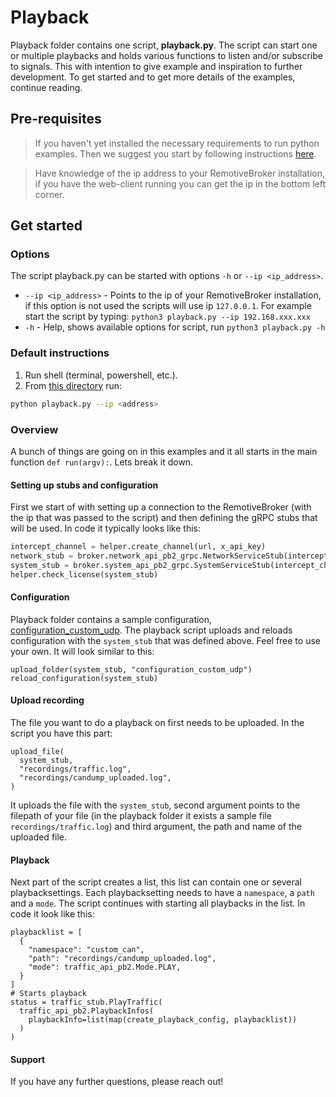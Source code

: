 # Playback
Playback folder contains one script, **playback.py**. The script can start one or multiple playbacks and holds various functions to listen and/or subscribe to signals. This with intention to give example and inspiration to further development. To get started and to get more details of the examples, continue reading.

## Pre-requisites
> If you haven't yet installed the necessary requirements to run python examples. Then we suggest you start by following instructions [here](https://github.com/beamylabs/beamylabs-start/tree/improve-sample-and-docs/examples/grpc/python#readme).

> Have knowledge of the ip address to your RemotiveBroker installation, if you have the web-client running you can get the ip in the bottom left corner.

## Get started
### Options
The script playback.py can be started with options `-h` or `--ip <ip_address>`.
* `--ip <ip_address>` - Points to the ip of your RemotiveBroker installation, if this option is not used the scripts will use ip `127.0.0.1`. For example start the script by typing: `python3 playback.py --ip 192.168.xxx.xxx`
* `-h` - Help, shows available options for script, run `python3 playback.py -h`

### Default instructions
1. Run shell (terminal, powershell, etc.).
2. From [this directory](.) run:

```sh
python playback.py --ip <address>
```

### Overview
A bunch of things are going on in this examples and it all starts in the main function `def run(argv):`. Lets break it down.

#### Setting up stubs and configuration
First we start of with setting up a connection to the RemotiveBroker (with the ip that was passed to the script) and then defining the gRPC stubs that will be used. In code it typically looks like this:

```python
intercept_channel = helper.create_channel(url, x_api_key)
network_stub = broker.network_api_pb2_grpc.NetworkServiceStub(intercept_channel)
system_stub = broker.system_api_pb2_grpc.SystemServiceStub(intercept_channel)
helper.check_license(system_stub)
```

#### Configuration
Playback folder contains a sample configuration, [configuration_custom_udp](https://github.com/beamylabs/beamylabs-start/tree/master/examples/grpc/python/playback/configuration_custom_udp). The playback script uploads and reloads configuration with the `system_stub` that was defined above. Feel free to use your own.
It will look similar to this:
```
upload_folder(system_stub, "configuration_custom_udp")
reload_configuration(system_stub)
```

#### Upload recording
The file you want to do a playback on first needs to be uploaded.
In the script you have this part: 
```
upload_file(
  system_stub,
  "recordings/traffic.log",
  "recordings/candump_uploaded.log",
)
```
It uploads the file with the `system_stub`, second argument points to the filepath of your file (in the playback folder it exists a sample file `recordings/traffic.log`) and third argument, the path and name of the uploaded file.

#### Playback
Next part of the script creates a list, this list can contain one or several playbacksettings. Each playbacksetting needs to have a `namespace`, a `path` and a `mode`. The script continues with starting all playbacks in the list. In code it look like this:
```
playbacklist = [
  {
    "namespace": "custom_can",
    "path": "recordings/candump_uploaded.log",
    "mode": traffic_api_pb2.Mode.PLAY,
  }
]
# Starts playback
status = traffic_stub.PlayTraffic(
  traffic_api_pb2.PlaybackInfos(
    playbackInfo=list(map(create_playback_config, playbacklist))
  )
)
```

#### Support
If you have any further questions, please reach out!

